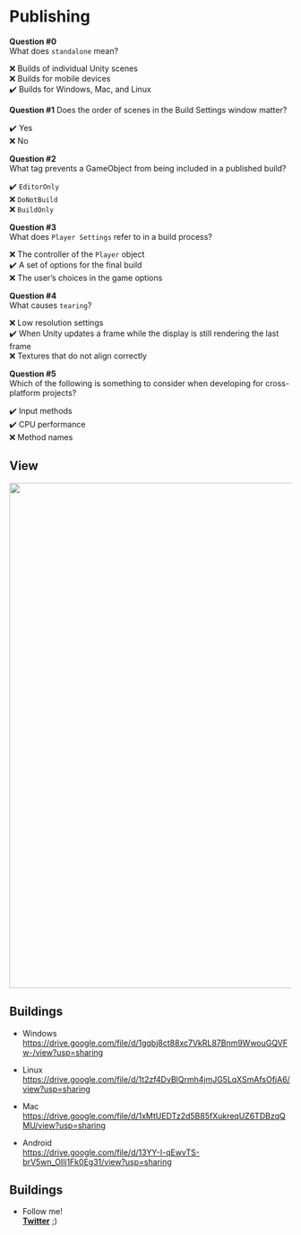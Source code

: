 # Publishing

**Question #0**  
What does `standalone` mean?

❌ Builds of individual Unity scenes  
❌ Builds for mobile devices  
✔️ Builds for Windows, Mac, and Linux  

**Question #1**
Does the order of scenes in the Build Settings window matter?

✔️ Yes  
❌ No  

**Question #2**  
What tag prevents a GameObject from being included in a published build?

✔️ `EditorOnly`  
❌ `DoNotBuild`  
❌ `BuildOnly`  

**Question #3**  
What does `Player Settings` refer to in a build process?

❌ The controller of the `Player` object  
✔️ A set of options for the final build  
❌ The user’s choices in the game options  

**Question #4**  
What causes `tearing`?

❌ Low resolution settings  
✔️ When Unity updates a frame while the display is still rendering the last frame  
❌ Textures that do not align correctly  

**Question #5**  
Which of the following is something to consider when developing for cross-platform projects?

✔️ Input methods  
✔️ CPU performance  
❌ Method names  

## View
<div align="center">
<img src="https://github.com/AlisonQuinter17/holbertonschool-unity/blob/main/0x04-unity_publishing/gif/android.gif" class="responsive" width="900px"/>
</div>

## Buildings
- Windows  
https://drive.google.com/file/d/1gqbj8ct88xc7VkRL87Bnm9WwouGQVFw-/view?usp=sharing  

- Linux  
https://drive.google.com/file/d/1t2zf4DvBlQrmh4jmJG5LqXSmAfsOfjA6/view?usp=sharing

- Mac  
https://drive.google.com/file/d/1xMtUEDTz2d5B85fXukreqUZ6TDBzqQMU/view?usp=sharing

- Android  
https://drive.google.com/file/d/13YY-I-qEwvTS-brV5wn_OIlj1Fk0Eg31/view?usp=sharing

## Buildings
- Follow me!  
**[Twitter](https://twitter.com/AlisonQuinter17/status/1390506623345561603 "Twitter")** ;)
